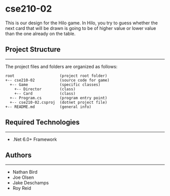 # cse210-02
This is our design for the Hilo game. In Hilo, you try to guess whether the next card that will be drawn is going to be of higher value or lower value than the one already on the table.

## Project Structure
---
The project files and folders are organized as follows:
```
root                    (project root folder)
+-- cse210-02           (source code for game)
  +-- Game              (specific classes)
    +-- Director        (class)
    +-- Card            (class)
  +-- Program.cs        (program entry point)
  +-- cse210-02.csproj  (dotnet project file)
+-- README.md           (general info)
```

## Required Technologies
---
* .Net 6.0+ Framework

## Authors
---
* Nathan Bird
* Joe Olsen
* Jake Deschamps
* Roy Reid